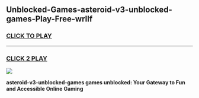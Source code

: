 
## Unblocked-Games-asteroid-v3-unblocked-games-Play-Free-wrllf
<h3>
<a href="https://premium76.site?title=asteroid-v3-unblocked-games&ref=20A">CLICK TO PLAY</a></h3>
<hr>

<h3>
<a href="https://premium76.site?title=asteroid-v3-unblocked-games&ref=20A">CLICK 2 PLAY</a>
  
</h3>

<a href="https://premium76.site?title=asteroid-v3-unblocked-games&ref=20A"><img src="https://clearcache.store/games.png"></a>


**asteroid-v3-unblocked-games games unblocked: Your Gateway to Fun and Accessible Online Gaming**
